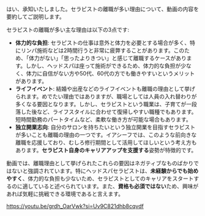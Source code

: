 はい、承知いたしました。セラピストの離職が多い理由について、動画の内容を要約してご説明します。

セラピストの離職が多い主な理由は以下の3点です:

- **体力的な負担**: セラピストの仕事は意外と体力を必要とする場合が多く、特にリンパ施術などは2時間行うと非常に疲弊することがあります。このため、「体力がない」「思ったよりきつい」と感じて離職するケースがあります。しかし、ヘッドスパは座って施術ができるため、体力的な負担が少なく、体力に自信がない方や50代、60代の方でも働きやすいというメリットがあります。
- **ライフイベント**: 結婚や出産などのライフイベントも離職の理由として挙げられます。めでたい理由ではありますが、職場としては人員の入れ替わりが多くなる要因となります。しかし、セラピストという職業は、子育てが一段落した後など、ライフスタイルに合わせて復帰しやすい職種でもあります。短時間勤務のパートタイムなど、柔軟な働き方が可能な場合もあります。
- **独立開業志向**: 自分のサロンを持ちたいという独立開業を目指すセラピストが多いことも離職の理由の一つです。イアシーフでは、このような前向きな離職を応援しており、むしろ修行期間として活用してほしいという考え方もあります。**セラピスト自身のキャリアアップを支援する**姿勢が特徴的です。

動画では、離職理由として挙げられたこれらの要因はネガティブなものばかりではないと強調されています。特にヘッドスパセラピストは、**未経験からでも始めやすく**、体力的な負担も少ないため、セラピストとしてのキャリアをスタートするのに適していると述べられています。また、**資格も必須ではない**ため、興味があれば気軽に挑戦できる環境であると言えます。

https://youtu.be/grdh_OarVwk?si=Uv9C821dhb8cqvdf